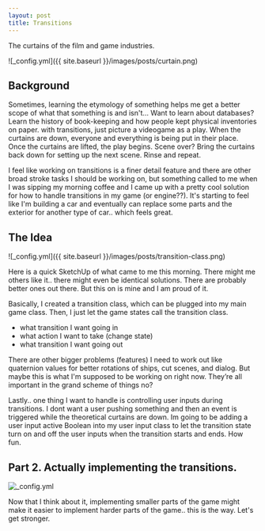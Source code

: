 ```yaml
---
layout: post
title: Transitions
---
```


The curtains of the film and game industries.

![_config.yml]({{ site.baseurl }}/images/posts/curtain.png)

## Background

Sometimes, learning the etymology of something helps me get a better scope of what that something is and isn't… Want to learn about databases? Learn the history of book-keeping and how people kept physical inventories on paper. with transitions, just picture a videogame as a play. When the curtains are down, everyone and everything is being put in their place. Once the curtains are lifted, the play begins. Scene over? Bring the curtains back down for setting up the next scene. Rinse and repeat.

I feel like working on transitions is a finer detail feature and there are other broad stroke tasks I should be working on, but something called to me when I was sipping my morning coffee and I came up with a pretty cool solution for how to handle transitions in my game (or engine??). It's starting to feel like I'm building a car and eventually can replace some parts and the exterior for another type of car.. which feels great.

## The Idea

![_config.yml]({{ site.baseurl }}/images/posts/transition-class.png)

Here is a quick SketchUp of what came to me this morning. There might me others like it.. there might even be identical solutions. There are probably better ones out there. But this on is mine and I am proud of it.

Basically, I created a transition class, which can be plugged into my main game class. Then, I just let the game states call the transition class.

- what transition I want going in
- what action I want to take (change state)
- what transition I want going out

There are other bigger problems (features) I need to work out like quaternion values for better rotations of ships, cut scenes, and dialog. But maybe this is what I'm supposed to be working on right now. They’re all important in the grand scheme of things no?

Lastly.. one thing I want to handle is controlling user inputs during transitions. I dont want a user pushing something and then an event is triggered while the theoretical curtains are down. Im going to be adding a user input active Boolean into my user input class to let the transition state turn on and off the user inputs when the transition starts and ends. How fun.

## Part 2. Actually implementing the transitions.

![_config.yml](https://i.imgflip.com/8xwcx0.jpg)

Now that I think about it, implementing smaller parts of the game might make it easier to implement harder parts of the game.. this is the way. Let's get stronger.
